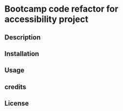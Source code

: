 # Bootcamp code refactor for accessibility project

## Description



## Installation

## Usage 

## credits

## License 
